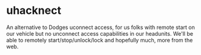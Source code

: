 # uhacknect
An alternative to Dodges uconnect access, for us folks with remote start on our vehicle but no unconnect access capabilities in our headunits. We'll be able to remotely start/stop/unlock/lock and hopefully much, more from the web.

